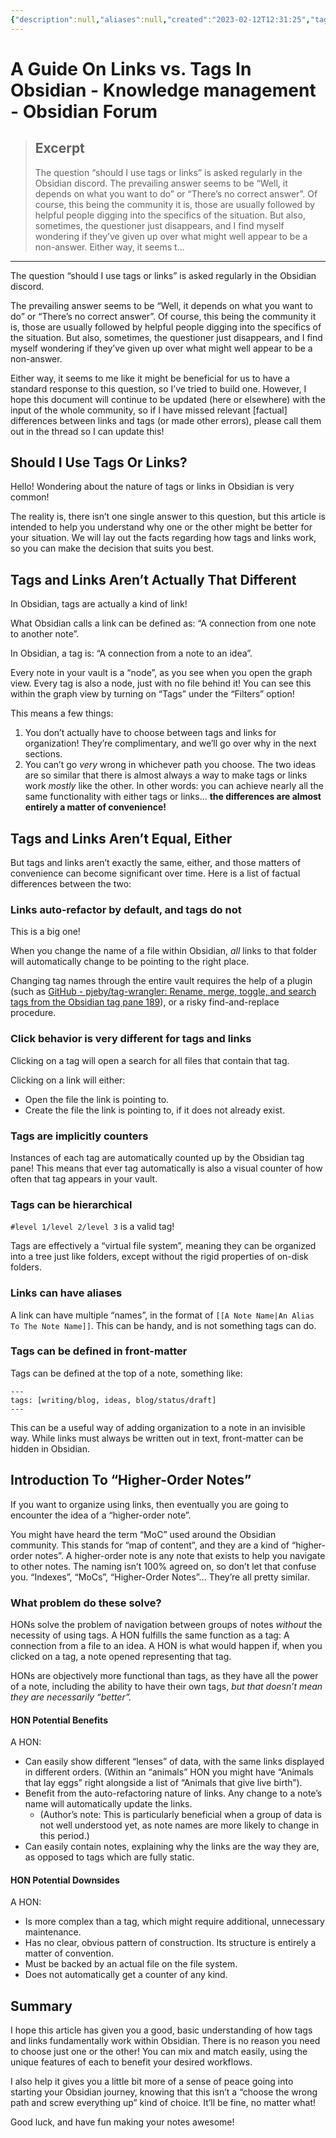 ```yaml
---
{"description":null,"aliases":null,"created":"2023-02-12T12:31:25","tags":[],"source":"https://forum.obsidian.md/t/a-guide-on-links-vs-tags-in-obsidian/28231","author":null,"date created":"Sunday, February 12th 2023, 12:31:25 pm","date modified":"Monday, February 27th 2023, 6:20:45 pm","updated":"2023-07-15T21:30:21","title":"A Guide On Links vs. Tags In Obsidian - Knowledge management - Obsidian Forum","dg-publish":true,"permalink":"/docs/A Guide On Links vs. Tags In Obsidian - Knowledge management - Obsidian Forum/","dgPassFrontmatter":true}
---
```



# A Guide On Links vs. Tags In Obsidian - Knowledge management - Obsidian Forum

> ## Excerpt
> The question “should I use tags or links” is asked regularly in the Obsidian discord.  The prevailing answer seems to be “Well, it depends on what you want to do” or “There’s no correct answer”. Of course, this being the community it is, those are usually followed by helpful people digging into the specifics of the situation. But also, sometimes, the questioner just disappears, and I find myself wondering if they’ve given up over what might well appear to be a non-answer.  Either way, it seems t...

---
The question “should I use tags or links” is asked regularly in the Obsidian discord.

The prevailing answer seems to be “Well, it depends on what you want to do” or “There’s no correct answer”. Of course, this being the community it is, those are usually followed by helpful people digging into the specifics of the situation. But also, sometimes, the questioner just disappears, and I find myself wondering if they’ve given up over what might well appear to be a non-answer.

Either way, it seems to me like it might be beneficial for us to have a standard response to this question, so I’ve tried to build one. However, I hope this document will continue to be updated (here or elsewhere) with the input of the whole community, so if I have missed relevant \[factual\] differences between links and tags (or made other errors), please call them out in the thread so I can update this!

## [](https://forum.obsidian.md/t/a-guide-on-links-vs-tags-in-obsidian/28231#should-i-use-tags-or-links-1)Should I Use Tags Or Links?

Hello! Wondering about the nature of tags or links in Obsidian is very common!

The reality is, there isn’t one single answer to this question, but this article is intended to help you understand why one or the other might be better for your situation. We will lay out the facts regarding how tags and links work, so you can make the decision that suits you best.

## [](https://forum.obsidian.md/t/a-guide-on-links-vs-tags-in-obsidian/28231#tags-and-links-arent-actually-that-different-2)Tags and Links Aren’t Actually That Different

In Obsidian, tags are actually a kind of link!

What Obsidian calls a link can be defined as: “A connection from one note to another note”.

In Obsidian, a tag is: “A connection from a note to an idea”.

Every note in your vault is a “node”, as you see when you open the graph view. Every tag is also a node, just with no file behind it! You can see this within the graph view by turning on “Tags” under the “Filters” option!

This means a few things:

1.  You don’t actually have to choose between tags and links for organization! They’re complimentary, and we’ll go over why in the next sections.
2.  You can’t go _very_ wrong in whichever path you choose. The two ideas are so similar that there is almost always a way to make tags or links work _mostly_ like the other. In other words: you can achieve nearly all the same functionality with either tags or links… **the differences are almost entirely a matter of convenience!**

## [](https://forum.obsidian.md/t/a-guide-on-links-vs-tags-in-obsidian/28231#tags-and-links-arent-equal-either-3)Tags and Links Aren’t Equal, Either

But tags and links aren’t exactly the same, either, and those matters of convenience can become significant over time. Here is a list of factual differences between the two:

### [](https://forum.obsidian.md/t/a-guide-on-links-vs-tags-in-obsidian/28231#links-auto-refactor-by-default-and-tags-do-not-4)Links auto-refactor by default, and tags do not

This is a big one!

When you change the name of a file within Obsidian, _all_ links to that folder will automatically change to be pointing to the right place.

Changing tag names through the entire vault requires the help of a plugin (such as [GitHub - pjeby/tag-wrangler: Rename, merge, toggle, and search tags from the Obsidian tag pane 189](https://github.com/pjeby/tag-wrangler)), or a risky find-and-replace procedure.

### [](https://forum.obsidian.md/t/a-guide-on-links-vs-tags-in-obsidian/28231#click-behavior-is-very-different-for-tags-and-links-5)Click behavior is very different for tags and links

Clicking on a tag will open a search for all files that contain that tag.

Clicking on a link will either:

-   Open the file the link is pointing to.
-   Create the file the link is pointing to, if it does not already exist.

### [](https://forum.obsidian.md/t/a-guide-on-links-vs-tags-in-obsidian/28231#tags-are-implicitly-counters-6)Tags are implicitly counters

Instances of each tag are automatically counted up by the Obsidian tag pane! This means that ever tag automatically is also a visual counter of how often that tag appears in your vault.

### [](https://forum.obsidian.md/t/a-guide-on-links-vs-tags-in-obsidian/28231#tags-can-be-hierarchical-7)Tags can be hierarchical

`#level 1/level 2/level 3` is a valid tag!

Tags are effectively a “virtual file system”, meaning they can be organized into a tree just like folders, except without the rigid properties of on-disk folders.

### [](https://forum.obsidian.md/t/a-guide-on-links-vs-tags-in-obsidian/28231#links-can-have-aliases-8)Links can have aliases

A link can have multiple “names”, in the format of `[[A Note Name|An Alias To The Note Name]]`. This can be handy, and is not something tags can do.

### [](https://forum.obsidian.md/t/a-guide-on-links-vs-tags-in-obsidian/28231#tags-can-be-defined-in-front-matter-9)Tags can be defined in front-matter

Tags can be defined at the top of a note, something like:

```
---
tags: [writing/blog, ideas, blog/status/draft]
---
```

This can be a useful way of adding organization to a note in an invisible way. While links must always be written out in text, front-matter can be hidden in Obsidian.

## [](https://forum.obsidian.md/t/a-guide-on-links-vs-tags-in-obsidian/28231#introduction-to-higher-order-notes-10)Introduction To “Higher-Order Notes”

If you want to organize using links, then eventually you are going to encounter the idea of a “higher-order note”.

You might have heard the term “MoC” used around the Obsidian community. This stands for “map of content”, and they are a kind of “higher-order notes”. A higher-order note is any note that exists to help you navigate to other notes. The naming isn’t 100% agreed on, so don’t let that confuse you. “Indexes”, “MoCs”, “Higher-Order Notes”… They’re all pretty similar.

### [](https://forum.obsidian.md/t/a-guide-on-links-vs-tags-in-obsidian/28231#what-problem-do-these-solve-11)What problem do these solve?

HONs solve the problem of navigation between groups of notes _without_ the necessity of using tags. A HON fulfills the same function as a tag: A connection from a file to an idea. A HON is what would happen if, when you clicked on a tag, a note opened representing that tag.

HONs are objectively more functional than tags, as they have all the power of a note, including the ability to have their own tags, _but that doesn’t mean they are necessarily “better”._

#### [](https://forum.obsidian.md/t/a-guide-on-links-vs-tags-in-obsidian/28231#hon-potential-benefits-12)HON Potential Benefits

A HON:

-   Can easily show different “lenses” of data, with the same links displayed in different orders. (Within an “animals” HON you might have “Animals that lay eggs” right alongside a list of “Animals that give live birth”).
-   Benefit from the auto-refactoring nature of links. Any change to a note’s name will automatically update the links.
    -   (Author’s note: This is particularly beneficial when a group of data is not well understood yet, as note names are more likely to change in this period.)
-   Can easily contain notes, explaining why the links are the way they are, as opposed to tags which are fully static.

#### [](https://forum.obsidian.md/t/a-guide-on-links-vs-tags-in-obsidian/28231#hon-potential-downsides-13)HON Potential Downsides

A HON:

-   Is more complex than a tag, which might require additional, unnecessary maintenance.
-   Has no clear, obvious pattern of construction. Its structure is entirely a matter of convention.
-   Must be backed by an actual file on the file system.
-   Does not automatically get a counter of any kind.

## [](https://forum.obsidian.md/t/a-guide-on-links-vs-tags-in-obsidian/28231#summary-14)Summary

I hope this article has given you a good, basic understanding of how tags and links fundamentally work within Obsidian. There is no reason you need to choose just one or the other! You can mix and match easily, using the unique features of each to benefit your desired workflows.

I also help it gives you a little bit more of a sense of peace going into starting your Obsidian journey, knowing that this isn’t a “choose the wrong path and screw everything up” kind of choice. It’ll be fine, no matter what!

Good luck, and have fun making your notes awesome!
